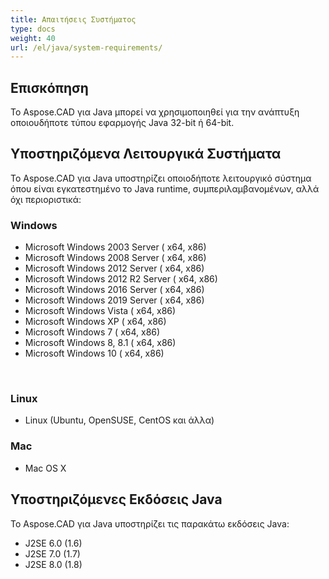```yaml
---
title: Απαιτήσεις Συστήματος
type: docs
weight: 40
url: /el/java/system-requirements/
---
```


## **Επισκόπηση**
Το Aspose.CAD για Java μπορεί να χρησιμοποιηθεί για την ανάπτυξη οποιουδήποτε τύπου εφαρμογής Java 32-bit ή 64-bit.
## **Υποστηριζόμενα Λειτουργικά Συστήματα**
Το Aspose.CAD για Java υποστηρίζει οποιοδήποτε λειτουργικό σύστημα όπου είναι εγκατεστημένο το Java runtime, συμπεριλαμβανομένων, αλλά όχι περιοριστικά:


### **Windows**
- Microsoft Windows 2003 Server ( x64, x86)
- Microsoft Windows 2008 Server ( x64, x86)
- Microsoft Windows 2012 Server ( x64, x86)
- Microsoft Windows 2012 R2 Server ( x64, x86)
- Microsoft Windows 2016 Server ( x64, x86)
- Microsoft Windows 2019 Server ( x64, x86)
- Microsoft Windows Vista ( x64, x86)
- Microsoft Windows XP ( x64, x86)
- Microsoft Windows 7 ( x64, x86)
- Microsoft Windows 8, 8.1 ( x64, x86)
- Microsoft Windows 10 ( x64, x86)

 
### **Linux**
- Linux (Ubuntu, OpenSUSE, CentOS και άλλα)


### **Mac**
- Mac OS X
## **Υποστηριζόμενες Εκδόσεις Java**
Το Aspose.CAD για Java υποστηρίζει τις παρακάτω εκδόσεις Java:

- J2SE 6.0 (1.6)
- J2SE 7.0 (1.7)
- J2SE 8.0 (1.8)
